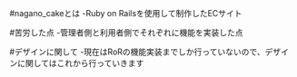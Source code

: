 #nagano_cakeとは
-Ruby on Railsを使用して制作したECサイト

#苦労した点
-管理者側と利用者側でそれぞれに機能を実装した点

#デザインに関して
-現在はRoRの機能実装までしか行っていないので、デザインに関してはこれから行っていきます

